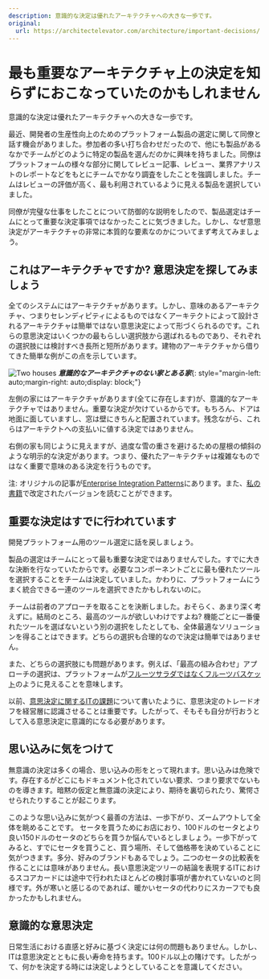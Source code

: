 ```yaml
---
description: 意識的な決定は優れたアーキテクチャへの大きな一歩です。
original:
  url: https://architectelevator.com/architecture/important-decisions/
---
```


# 最も重要なアーキテクチャ上の決定を知らずにおこなっていたのかもしれません

意識的な決定は優れたアーキテクチャへの大きな一歩です。

最近、開発者の生産性向上のためのプラットフォーム製品の選定に関して同僚と話す機会がありました。参加者の多い打ち合わせだったので、他にも製品があるなかでチームがどのように特定の製品を選んだのかに興味を持ちました。同僚はプラットフォームの様々な部分に関してレビュー記事、レビュー、業界アナリストのレポートなどをもとにチームでかなり調査をしたことを強調しました。チームはレビューの評価が高く、最も利用されているように見える製品を選択していました。

同僚が完璧な仕事をしたことについて防御的な説明をしたので、製品選定はチームにとって重要な決定事項ではなかったことに気づきました。しかし、なぜ意思決定がアーキテクチャの非常に本質的な要素なのかについてまず考えてみましょう。

## これはアーキテクチャですか? 意思決定を探してみましょう

全てのシステムにはアーキテクチャがあります。しかし、意味のあるアーキテクチャ、つまりセレンディピティによるものではなくアーキテクトによって設計されるアーキテクチャは簡単ではない意思決定によって形づくられるのです。これらの意思決定はいくつかの最もらしい選択肢から選ばれるものであり、それぞれの選択肢には検討すべき長所と短所があります。建物のアーキテクチャから借りてきた簡単な例がこの点を示しています。

![Two houses](https://architectelevator.com/assets/img/houses_600.png)
***意識的なアーキテクチャのない家とある家***{: style="margin-left: auto;margin-right: auto;display: block;"}

左側の家にはアーキテクチャがあります(全てに存在します)が、意識的なアーキテクチャではありません。重要な決定が欠けているからです。もちろん、ドアは地面に面していますし、窓は壁にきちんと配置されています。残念ながら、これらはアーキテクトへの支払いに値する決定ではありません。

右側の家も同じように見えますが、過度な雪の重さを避けるための屋根の傾斜のような明示的な決定があります。つまり、優れたアーキテクチャは複雑なものではなく重要で意味のある決定を行うものです。

注: オリジナルの記事が[Enterprise Integration Patterns](https://www.enterpriseintegrationpatterns.com/ramblings/86_isthisarchitecture.html)にあります。また、[私の書籍](https://architectelevator.com/book/)で改定されたバージョンを読むことができます。

## 重要な決定はすでに行われています

開発プラットフォーム用のツール選定に話を戻しましょう。

製品の選定はチームにとって最も重要な決定ではありませんでした。すでに大きな決断を行なっていたからです。必要なコンポーネントごとに最も優れたツールを選択することをチームは決定していました。かわりに、プラットフォームにうまく統合できる一連のツールを選択できたかもしれないのに。

チームは前者のアプローチを取ることを決断しました。おそらく、あまり深く考えずに。結局のところ、最高のツールが欲しいわけですよね? 機能ごとに一番優れたツールを選ばないという別の選択をしたとしても、全体最適なソリューションを得ることはできます。どちらの選択も合理的なので決定は簡単ではありません。

また、どちらの選択肢にも問題があります。例えば、「最高の組み合わせ」アプローチの選択は、プラットフォームが[フルーツサラダではなくフルーツバスケット](https://architectelevator.com/architecture/platforms-fruit-salad/)のように見えることを意味します。

以前、[意思決定に関するITの課題](https://architectelevator.com/transformation/it-decisions/)について書いたように、意思決定のトレードオフを経営層に認識させることは重要です。したがって、そもそも自分が行おうとして入る意思決定に意識的になる必要があります。

## 思い込みに気をつけて

無意識の決定は多くの場合、思い込みの形をとって現れます。思い込みは危険です。存在するがどこにもドキュメント化されていない要求、つまり要求でないものを導きます。暗黙の仮定と無意識の決定により、期待を裏切られたり、驚愕させられたりすることが起こります。

このような思い込みに気がつく最善の方法は、一歩下がり、ズームアウトして全体を眺めることです。
セータを買うためにお店におり、100ドルのセータとより良い150ドルのセータのどちらを買うか悩んでいるとしましょう。一歩下がってみると、すでにセータを買うこと、買う場所、そして価格帯を決めていることに気がつきます。多分、好みのブランドもあるでしょう。二つのセータの比較表を作ることには意味がありません。長い意思決定ツリーの結論を表現するITにおけるスコアカードには途中で行われたほとんどの検討事項が書かれていないのと同様です。外が寒いと感じるのであれば、暖かいセータの代わりにスカーフでも良かったかもしれません。

## 意識的な意思決定

日常生活における直感と好みに基づく決定には何の問題もありません。しかし、ITは意思決定とともに長い寿命を持ちます。100ドル以上の賭けです。したがって、何かを決定する時には決定しようとしていることを意識してください。
